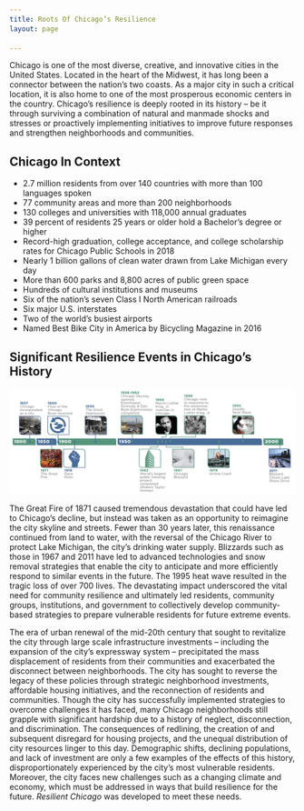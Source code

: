 ```yaml
---
title: Roots Of Chicago’s Resilience
layout: page

---
```



Chicago is one of the most diverse, creative, and innovative cities in the United States. Located in the heart of the Midwest, it has long been a connector between the nation’s two coasts. As a major city in such a critical location, it is also home to one of the most prosperous economic centers in the country. Chicago’s resilience is deeply rooted in its history – be it through surviving a combination of natural and manmade shocks and stresses or proactively implementing initiatives to improve future responses and strengthen neighborhoods and communities.

## Chicago In Context

* 2.7 million residents from over 140 countries with more than 100 languages spoken
* 77 community areas and more than 200 neighborhoods
* 130 colleges and universities with 118,000 annual graduates
* 39 percent of residents 25 years or older hold a Bachelor’s degree or higher
* Record-high graduation, college acceptance, and college scholarship rates for Chicago Public Schools in 2018
* Nearly 1 billion gallons of clean water drawn from Lake Michigan every day
*  More than 600 parks and 8,800 acres of public green space
*  Hundreds of cultural institutions and museums
*  Six of the nation’s seven Class I North American railroads
*  Six major U.S. interstates
*  Two of the world’s busiest airports
* Named Best Bike City in America by Bicycling Magazine in 2016

## Significant Resilience Events in Chicago’s History

![A visual timeline of Chicago's resilience. The content is the following:](/assets/img/rc/resilience-timeline.png)

The Great Fire of 1871 caused tremendous devastation that could have led to Chicago’s decline, but instead was taken as an opportunity to reimagine the city skyline and streets. Fewer than 30 years later, this renaissance continued from land to water, with the reversal of the Chicago River to protect Lake Michigan, the city’s drinking water supply. Blizzards such as those in 1967 and 2011 have led to advanced technologies and snow removal strategies that enable the city to anticipate and more efficiently respond to similar events in the future. The 1995 heat wave resulted in the tragic loss of over 700 lives. The devastating impact underscored the vital need for community resilience and ultimately led residents, community groups, institutions, and government to collectively develop community-based strategies to prepare vulnerable residents for future extreme events. 

The era of urban renewal of the mid-20th century that sought to revitalize the city through large scale infrastructure investments – including the expansion of the city’s expressway system – precipitated the mass displacement of residents from their communities and exacerbated the disconnect between neighborhoods. The city has sought to reverse the legacy of these policies through strategic neighborhood investments, affordable housing initiatives, and the reconnection of residents and communities. Though the city has successfully implemented strategies to overcome challenges it has faced, many Chicago neighborhoods still grapple with significant hardship due to a history of neglect, disconnection, and discrimination. The consequences of redlining, the creation of and subsequent disregard for housing projects, and the unequal distribution of city resources linger to this day. Demographic shifts, declining populations, and lack of investment are only a few examples of the effects of this history, disproportionately experienced by the city’s most vulnerable residents. Moreover, the city faces new challenges such as a changing climate and economy, which must be addressed in ways that build resilience for the future. _Resilient Chicago_ was developed to meet these needs.

